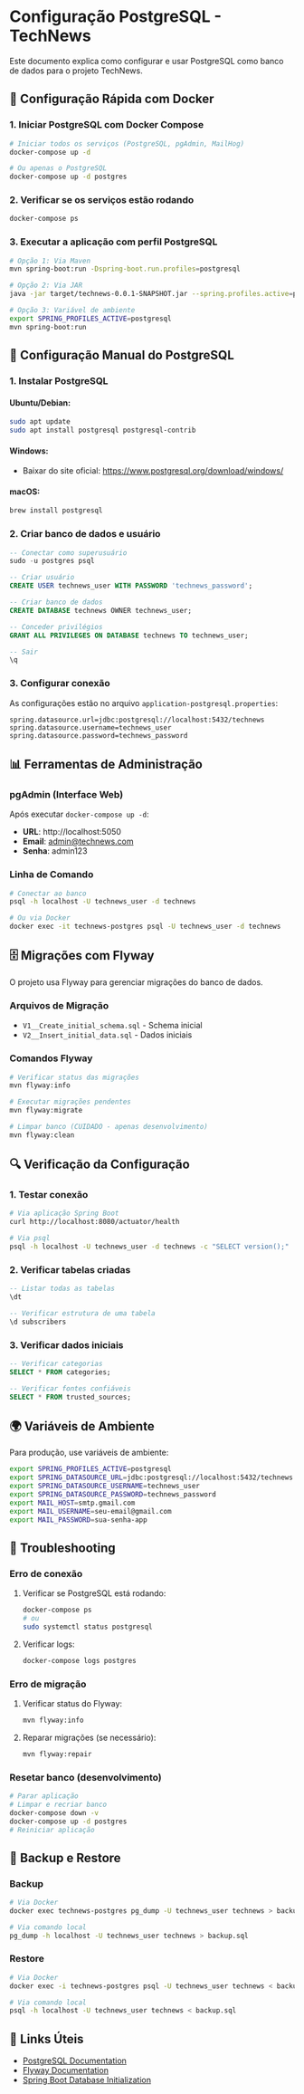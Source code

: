 # Configuração PostgreSQL - TechNews

Este documento explica como configurar e usar PostgreSQL como banco de dados para o projeto TechNews.

## 🚀 Configuração Rápida com Docker

### 1. Iniciar PostgreSQL com Docker Compose

```bash
# Iniciar todos os serviços (PostgreSQL, pgAdmin, MailHog)
docker-compose up -d

# Ou apenas o PostgreSQL
docker-compose up -d postgres
```

### 2. Verificar se os serviços estão rodando

```bash
docker-compose ps
```

### 3. Executar a aplicação com perfil PostgreSQL

```bash
# Opção 1: Via Maven
mvn spring-boot:run -Dspring-boot.run.profiles=postgresql

# Opção 2: Via JAR
java -jar target/technews-0.0.1-SNAPSHOT.jar --spring.profiles.active=postgresql

# Opção 3: Variável de ambiente
export SPRING_PROFILES_ACTIVE=postgresql
mvn spring-boot:run
```

## 🔧 Configuração Manual do PostgreSQL

### 1. Instalar PostgreSQL

#### Ubuntu/Debian:
```bash
sudo apt update
sudo apt install postgresql postgresql-contrib
```

#### Windows:
- Baixar do site oficial: https://www.postgresql.org/download/windows/

#### macOS:
```bash
brew install postgresql
```

### 2. Criar banco de dados e usuário

```sql
-- Conectar como superusuário
sudo -u postgres psql

-- Criar usuário
CREATE USER technews_user WITH PASSWORD 'technews_password';

-- Criar banco de dados
CREATE DATABASE technews OWNER technews_user;

-- Conceder privilégios
GRANT ALL PRIVILEGES ON DATABASE technews TO technews_user;

-- Sair
\q
```

### 3. Configurar conexão

As configurações estão no arquivo `application-postgresql.properties`:

```properties
spring.datasource.url=jdbc:postgresql://localhost:5432/technews
spring.datasource.username=technews_user
spring.datasource.password=technews_password
```

## 📊 Ferramentas de Administração

### pgAdmin (Interface Web)

Após executar `docker-compose up -d`:

- **URL**: http://localhost:5050
- **Email**: admin@technews.com
- **Senha**: admin123

### Linha de Comando

```bash
# Conectar ao banco
psql -h localhost -U technews_user -d technews

# Ou via Docker
docker exec -it technews-postgres psql -U technews_user -d technews
```

## 🗄️ Migrações com Flyway

O projeto usa Flyway para gerenciar migrações do banco de dados.

### Arquivos de Migração

- `V1__Create_initial_schema.sql` - Schema inicial
- `V2__Insert_initial_data.sql` - Dados iniciais

### Comandos Flyway

```bash
# Verificar status das migrações
mvn flyway:info

# Executar migrações pendentes
mvn flyway:migrate

# Limpar banco (CUIDADO - apenas desenvolvimento)
mvn flyway:clean
```

## 🔍 Verificação da Configuração

### 1. Testar conexão

```bash
# Via aplicação Spring Boot
curl http://localhost:8080/actuator/health

# Via psql
psql -h localhost -U technews_user -d technews -c "SELECT version();"
```

### 2. Verificar tabelas criadas

```sql
-- Listar todas as tabelas
\dt

-- Verificar estrutura de uma tabela
\d subscribers
```

### 3. Verificar dados iniciais

```sql
-- Verificar categorias
SELECT * FROM categories;

-- Verificar fontes confiáveis
SELECT * FROM trusted_sources;
```

## 🌍 Variáveis de Ambiente

Para produção, use variáveis de ambiente:

```bash
export SPRING_PROFILES_ACTIVE=postgresql
export SPRING_DATASOURCE_URL=jdbc:postgresql://localhost:5432/technews
export SPRING_DATASOURCE_USERNAME=technews_user
export SPRING_DATASOURCE_PASSWORD=technews_password
export MAIL_HOST=smtp.gmail.com
export MAIL_USERNAME=seu-email@gmail.com
export MAIL_PASSWORD=sua-senha-app
```

## 🚨 Troubleshooting

### Erro de conexão

1. Verificar se PostgreSQL está rodando:
   ```bash
   docker-compose ps
   # ou
   sudo systemctl status postgresql
   ```

2. Verificar logs:
   ```bash
   docker-compose logs postgres
   ```

### Erro de migração

1. Verificar status do Flyway:
   ```bash
   mvn flyway:info
   ```

2. Reparar migrações (se necessário):
   ```bash
   mvn flyway:repair
   ```

### Resetar banco (desenvolvimento)

```bash
# Parar aplicação
# Limpar e recriar banco
docker-compose down -v
docker-compose up -d postgres
# Reiniciar aplicação
```

## 📝 Backup e Restore

### Backup

```bash
# Via Docker
docker exec technews-postgres pg_dump -U technews_user technews > backup.sql

# Via comando local
pg_dump -h localhost -U technews_user technews > backup.sql
```

### Restore

```bash
# Via Docker
docker exec -i technews-postgres psql -U technews_user technews < backup.sql

# Via comando local
psql -h localhost -U technews_user technews < backup.sql
```

## 🔗 Links Úteis

- [PostgreSQL Documentation](https://www.postgresql.org/docs/)
- [Flyway Documentation](https://flywaydb.org/documentation/)
- [Spring Boot Database Initialization](https://docs.spring.io/spring-boot/docs/current/reference/html/howto.html#howto.data-initialization)